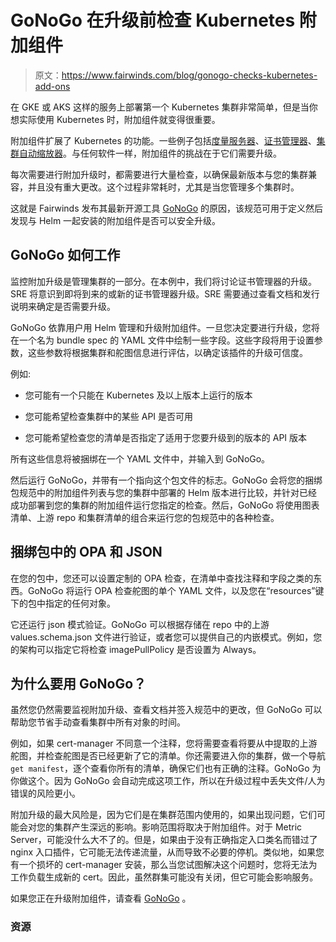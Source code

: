# GoNoGo 在升级前检查 Kubernetes 附加组件

> 原文：<https://www.fairwinds.com/blog/gonogo-checks-kubernetes-add-ons>

 在 GKE 或 AKS 这样的服务上部署第一个 Kubernetes 集群非常简单，但是当你想实际使用 Kubernetes 时，附加组件就变得很重要。

附加组件扩展了 Kubernetes 的功能。一些例子包括[度量服务器](https://github.com/kubernetes-sigs/metrics-server)、[证书管理器](https://cert-manager.io/)、[集群自动缩放器](https://github.com/kubernetes/autoscaler/tree/master/cluster-autoscaler)。与任何软件一样，附加组件的挑战在于它们需要升级。

每次需要进行附加升级时，都需要进行大量检查，以确保最新版本与您的集群兼容，并且没有重大更改。这个过程非常耗时，尤其是当您管理多个集群时。

这就是 Fairwinds 发布其最新开源工具 [GoNoGo](https://github.com/FairwindsOps/gonogo/tree/main) 的原因，该规范可用于定义然后发现与 Helm 一起安装的附加组件是否可以安全升级。

## GoNoGo 如何工作

监控附加升级是管理集群的一部分。在本例中，我们将讨论证书管理器的升级。SRE 将意识到即将到来的或新的证书管理器升级。SRE 需要通过查看文档和发行说明来确定是否需要升级。

GoNoGo 依靠用户用 Helm 管理和升级附加组件。一旦您决定要进行升级，您将在一个名为 bundle spec 的 YAML 文件中绘制一些字段。这些字段将用于设置参数，这些参数将根据集群和舵图信息进行评估，以确定该插件的升级可信度。

例如:

*   您可能有一个只能在 Kubernetes 及以上版本上运行的版本

*   您可能希望检查集群中的某些 API 是否可用

*   您可能希望检查您的清单是否指定了适用于您要升级到的版本的 API 版本

所有这些信息将被捆绑在一个 YAML 文件中，并输入到 GoNoGo。

然后运行 GoNoGo，并带有一个指向这个包文件的标志。GoNoGo 会将您的捆绑包规范中的附加组件列表与您的集群中部署的 Helm 版本进行比较，并针对已经成功部署到您的集群的附加组件运行您指定的检查。然后，GoNoGo 将使用图表清单、上游 repo 和集群清单的组合来运行您的包规范中的各种检查。

## 捆绑包中的 OPA 和 JSON

在您的包中，您还可以设置定制的 OPA 检查，在清单中查找注释和字段之类的东西。GoNoGo 将运行 OPA 检查舵图的单个 YAML 文件，以及您在“resources”键下的包中指定的任何对象。

它还运行 json 模式验证。GoNoGo 可以根据存储在 repo 中的上游 values.schema.json 文件进行验证，或者您可以提供自己的内嵌模式。例如，您的架构可以指定它将检查 imagePullPolicy 是否设置为 Always。

## 为什么要用 GoNoGo？

虽然您仍然需要监视附加升级、查看文档并签入规范中的更改，但 GoNoGo 可以帮助您节省手动查看集群中所有对象的时间。

例如，如果 cert-manager 不同意一个注释，您将需要查看将要从中提取的上游舵图，并检查舵图是否已经更新了它的清单。你还需要进入你的集群，做一个导航`get manifest`，逐个查看你所有的清单，确保它们也有正确的注释。GoNoGo 为你做这个。因为 GoNoGo 会自动完成这项工作，所以在升级过程中丢失文件/人为错误的风险更小。

附加升级的最大风险是，因为它们是在集群范围内使用的，如果出现问题，它们可能会对您的集群产生深远的影响。影响范围将取决于附加组件。对于 Metric Server，可能没什么大不了的。但是，如果由于没有正确指定入口类名而错过了 nginx 入口插件，它可能无法传递流量，从而导致不必要的停机。类似地，如果您有一个损坏的 cert-manager 安装，那么当您试图解决这个问题时，您将无法为工作负载生成新的 cert。因此，虽然群集可能没有关闭，但它可能会影响服务。

如果您正在升级附加组件，请查看 [GoNoGo](https://github.com/FairwindsOps/gonogo/tree/main) 。

### 资源